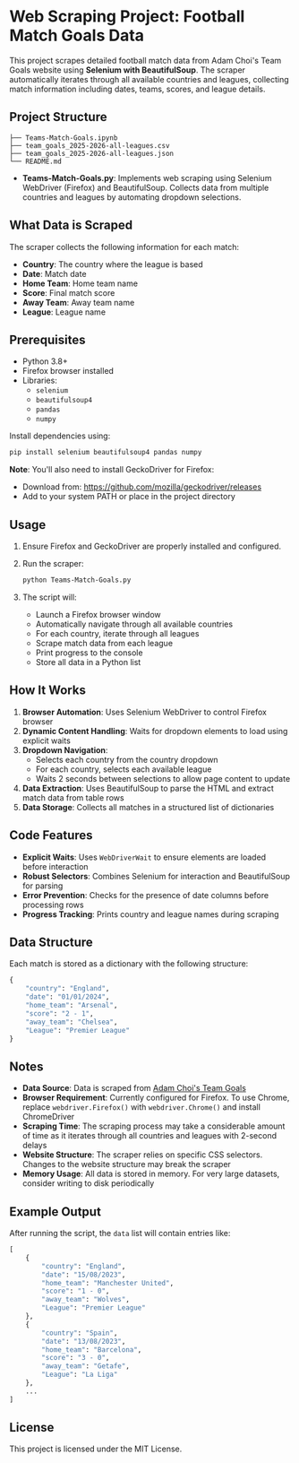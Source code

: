 # Web Scraping Project: Football Match Goals Data

This project scrapes detailed football match data from Adam Choi's Team Goals website using **Selenium with BeautifulSoup**. The scraper automatically iterates through all available countries and leagues, collecting match information including dates, teams, scores, and league details.

## Project Structure

```
├── Teams-Match-Goals.ipynb
├── team_goals_2025-2026-all-leagues.csv
├── team_goals_2025-2026-all-leagues.json
└── README.md
```

-   **Teams-Match-Goals.py**: Implements web scraping using Selenium WebDriver (Firefox) and BeautifulSoup. Collects data from multiple countries and leagues by automating dropdown selections.

## What Data is Scraped

The scraper collects the following information for each match:

-   **Country**: The country where the league is based
-   **Date**: Match date
-   **Home Team**: Home team name
-   **Score**: Final match score
-   **Away Team**: Away team name
-   **League**: League name

## Prerequisites

-   Python 3.8+
-   Firefox browser installed
-   Libraries:
    -   `selenium`
    -   `beautifulsoup4`
    -   `pandas`
    -   `numpy`

Install dependencies using:

```bash
pip install selenium beautifulsoup4 pandas numpy
```

**Note**: You'll also need to install GeckoDriver for Firefox:

-   Download from: https://github.com/mozilla/geckodriver/releases
-   Add to your system PATH or place in the project directory

## Usage

1. Ensure Firefox and GeckoDriver are properly installed and configured.

2. Run the scraper:

    ```bash
    python Teams-Match-Goals.py
    ```

3. The script will:
    - Launch a Firefox browser window
    - Automatically navigate through all available countries
    - For each country, iterate through all leagues
    - Scrape match data from each league
    - Print progress to the console
    - Store all data in a Python list

## How It Works

1. **Browser Automation**: Uses Selenium WebDriver to control Firefox browser
2. **Dynamic Content Handling**: Waits for dropdown elements to load using explicit waits
3. **Dropdown Navigation**:
    - Selects each country from the country dropdown
    - For each country, selects each available league
    - Waits 2 seconds between selections to allow page content to update
4. **Data Extraction**: Uses BeautifulSoup to parse the HTML and extract match data from table rows
5. **Data Storage**: Collects all matches in a structured list of dictionaries

## Code Features

-   **Explicit Waits**: Uses `WebDriverWait` to ensure elements are loaded before interaction
-   **Robust Selectors**: Combines Selenium for interaction and BeautifulSoup for parsing
-   **Error Prevention**: Checks for the presence of date columns before processing rows
-   **Progress Tracking**: Prints country and league names during scraping

## Data Structure

Each match is stored as a dictionary with the following structure:

```python
{
    "country": "England",
    "date": "01/01/2024",
    "home_team": "Arsenal",
    "score": "2 - 1",
    "away_team": "Chelsea",
    "League": "Premier League"
}
```

## Notes

-   **Data Source**: Data is scraped from [Adam Choi's Team Goals](https://www.adamchoi.co.uk/teamgoals/detailed)
-   **Browser Requirement**: Currently configured for Firefox. To use Chrome, replace `webdriver.Firefox()` with `webdriver.Chrome()` and install ChromeDriver
-   **Scraping Time**: The scraping process may take a considerable amount of time as it iterates through all countries and leagues with 2-second delays
-   **Website Structure**: The scraper relies on specific CSS selectors. Changes to the website structure may break the scraper
-   **Memory Usage**: All data is stored in memory. For very large datasets, consider writing to disk periodically

## Example Output

After running the script, the `data` list will contain entries like:

```python
[
    {
        "country": "England",
        "date": "15/08/2023",
        "home_team": "Manchester United",
        "score": "1 - 0",
        "away_team": "Wolves",
        "League": "Premier League"
    },
    {
        "country": "Spain",
        "date": "13/08/2023",
        "home_team": "Barcelona",
        "score": "3 - 0",
        "away_team": "Getafe",
        "League": "La Liga"
    },
    ...
]
```

## License

This project is licensed under the MIT License.
